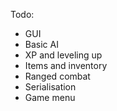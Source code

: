 Todo:

* GUI 
* Basic AI
* XP and leveling up
* Items and inventory
* Ranged combat
* Serialisation
* Game menu